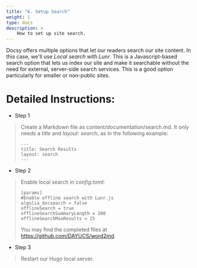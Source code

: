 ```yaml
---
title: "6. Setup Search"
weight: 1
type: docs
description: >
    How to set up site search.
---
```


Docsy offers multiple options that let our readers search our site content. In this case, we'll use *Local search with Lunr*.
This is a Javascript-based search option that lets us index our site and make it searchable without the need for external,
server-side search services. This is a good option particularly for smaller or non-public sites.

Detailed Instructions:
======================

-   Step 1
>
> Create a Markdown file as content/documentation/search.md. It only needs a *title* and *layout: search*, as in the following
> example:
>```
>---
>title: Search Results
>layout: search
>---
>```

-   Step 2
>
> Enable local search in *config.toml*:
>```
>[params]
>#Enable offline search with Lunr.js
>algolia_docsearch = false
>offlineSearch = true
>offlineSearchSummaryLength = 200
>offlineSearchMaxResults = 25
>```
> You may find the completed files at <https://github.com/DAYUCS/word2md>.

-   Step 3
>
> Restart our Hugo local server.
>